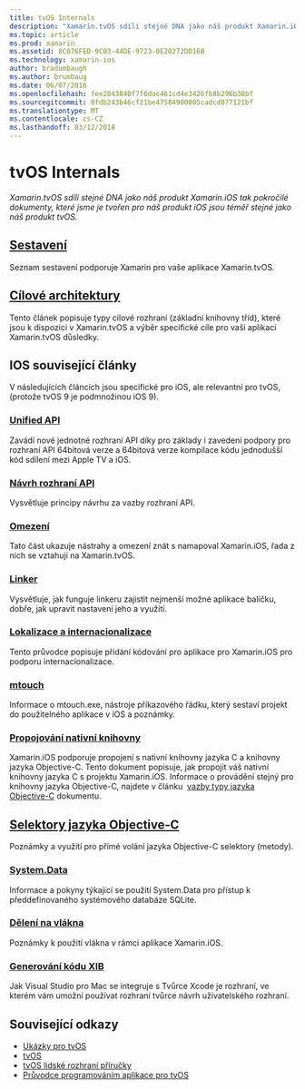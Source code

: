```yaml
---
title: tvOS Internals
description: "Xamarin.tvOS sdílí stejné DNA jako náš produkt Xamarin.iOS tak pokročilé dokumenty, které jsme je tvořen pro náš produkt iOS jsou téměř stejné jako náš produkt tvOS."
ms.topic: article
ms.prod: xamarin
ms.assetid: 8C076FED-9C03-44DE-9723-0E20272DD16B
ms.technology: xamarin-ios
author: bradumbaugh
ms.author: brumbaug
ms.date: 06/07/2016
ms.openlocfilehash: fee2843840f7f6dac461cd4e3426fb8b296b30bf
ms.sourcegitcommit: 0fdb243b46cf21be47584900805cadcd077121bf
ms.translationtype: MT
ms.contentlocale: cs-CZ
ms.lasthandoff: 03/12/2018
---
```

# <a name="tvos-internals"></a>tvOS Internals

_Xamarin.tvOS sdílí stejné DNA jako náš produkt Xamarin.iOS tak pokročilé dokumenty, které jsme je tvořen pro náš produkt iOS jsou téměř stejné jako náš produkt tvOS._


##  <a name="assembliesiostvosinternalsassembliesmd"></a>[Sestavení](~/ios/tvos/internals/assemblies.md)

Seznam sestavení podporuje Xamarin pro vaše aplikace Xamarin.tvOS.

##  <a name="target-frameworksiostvosinternalsframeworksmd"></a>[Cílové architektury](~/ios/tvos/internals/frameworks.md)

Tento článek popisuje typy cílové rozhraní (základní knihovny tříd), které jsou k dispozici v Xamarin.tvOS a výběr specifické cíle pro vaši aplikaci Xamarin.tvOS důsledky.

## <a name="related-ios-articles"></a>IOS související články

V následujících článcích jsou specifické pro iOS, ale relevantní pro tvOS, (protože tvOS 9 je podmnožinou iOS 9).

###  <a name="unified-apicross-platformmaciosunifiedindexmd"></a>[Unified API](~/cross-platform/macios/unified/index.md)

Zavádí nové jednotné rozhraní API díky pro základy i zavedení podpory pro rozhraní API 64bitová verze a 64bitová verze kompilace kódu jednodušší kód sdílení mezi Apple TV a iOS.  

###  <a name="api-designiosinternalsapi-designindexmd"></a>[Návrh rozhraní API](~/ios/internals/api-design/index.md)

Vysvětluje principy návrhu za vazby rozhraní API.

###  <a name="limitationsiosinternalslimitationsmd"></a>[Omezení](~/ios/internals/limitations.md)

Tato část ukazuje nástrahy a omezení znát s namapoval Xamarin.iOS, řada z nich se vztahují na Xamarin.tvOS.

###  <a name="linkeriosdeploy-testlinkermd"></a>[Linker](~/ios/deploy-test/linker.md)

Vysvětluje, jak funguje linkeru zajistit nejmenší možné aplikace balíčku, dobře, jak upravit nastavení jeho a využití.

###  <a name="localization-and-internationalizationiosapp-fundamentalslocalizationindexmd"></a>[Lokalizace a internacionalizace](~/ios/app-fundamentals/localization/index.md)

Tento průvodce popisuje přidání kódování pro aplikace pro Xamarin.iOS pro podporu internacionalizace.

###  <a name="mtouchiosdeploy-testmtouchmd"></a>[mtouch](~/ios/deploy-test/mtouch.md)

Informace o mtouch.exe, nástroje příkazového řádku, který sestaví projekt do použitelného aplikace v iOS a poznámky.

###  <a name="linking-native-librariesiosplatformnative-interopmd"></a>[Propojování nativní knihovny](~/ios/platform/native-interop.md)

Xamarin.iOS podporuje propojení s nativní knihovny jazyka C a knihovny jazyka Objective-C. Tento dokument popisuje, jak propojit váš nativní knihovny jazyka C s projektu Xamarin.iOS. Informace o provádění stejný pro knihovny jazyka Objective-C, najdete v článku&nbsp; [vazby typy jazyka Objective-C](~/ios/platform/binding-objective-c/index.md)&nbsp;dokumentu.

##  <a name="objective-c-selectorsiosinternalsobjective-c-selectorsmd"></a>[Selektory jazyka Objective-C](~/ios/internals/objective-c-selectors.md)

Poznámky a využití pro přímé volání jazyka Objective-C selektory (metody).

###  <a name="systemdataiosdata-cloudsystemdatamd"></a>[System.Data](~/ios/data-cloud/system.data.md)

Informace a pokyny týkající se použití System.Data pro přístup k předdefinovaného systémového databáze SQLite.

###  <a name="threadingiosapp-fundamentalsthreadingmd"></a>[Dělení na vlákna](~/ios/app-fundamentals/threading.md)

Poznámky k použití vlákna v rámci aplikace Xamarin.iOS.

###  <a name="xib-code-generationiosinternalsxib-code-generationmd"></a>[Generování kódu XIB](~/ios/internals/xib-code-generation.md)

Jak Visual Studio pro Mac se integruje s Tvůrce Xcode je rozhraní, ve kterém vám umožní používat rozhraní tvůrce návrh uživatelského rozhraní.



## <a name="related-links"></a>Související odkazy

- [Ukázky pro tvOS](https://developer.xamarin.com/samples/tvos/all/)
- [tvOS](https://developer.apple.com/tvos/)
- [tvOS lidské rozhraní příručky](https://developer.apple.com/tvos/human-interface-guidelines/)
- [Průvodce programováním aplikace pro tvOS](https://developer.apple.com/library/prerelease/tvos/documentation/General/Conceptual/AppleTV_PG/)
